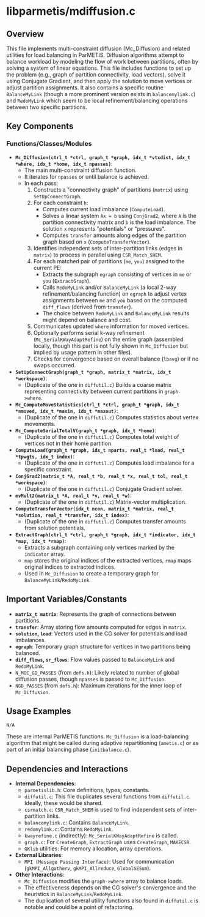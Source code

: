 # libparmetis/mdiffusion.c

## Overview

This file implements multi-constraint diffusion (Mc_Diffusion) and related utilities for load balancing in ParMETIS. Diffusion algorithms attempt to balance workload by modeling the flow of work between partitions, often by solving a system of linear equations. This file includes functions to set up the problem (e.g., graph of partition connectivity, load vectors), solve it using Conjugate Gradient, and then apply the solution to move vertices or adjust partition assignments. It also contains a specific routine `BalanceMyLink` (though a more prominent version exists in `balancemylink.c`) and `RedoMyLink` which seem to be local refinement/balancing operations between two specific partitions.

## Key Components

### Functions/Classes/Modules

*   **`Mc_Diffusion(ctrl_t *ctrl, graph_t *graph, idx_t *vtxdist, idx_t *where, idx_t *home, idx_t npasses)`**:
    *   The main multi-constraint diffusion function.
    *   It iterates for `npasses` or until balance is achieved.
    *   In each pass:
        1.  Constructs a "connectivity graph" of partitions (`matrix`) using `SetUpConnectGraph`.
        2.  For each constraint `h`:
            *   Computes current load imbalance (`ComputeLoad`).
            *   Solves a linear system `Ax = b` using `ConjGrad2`, where `A` is the partition connectivity matrix and `b` is the load imbalance. The solution `x` represents "potentials" or "pressures".
            *   Computes `transfer` amounts along edges of the partition graph based on `x` (`ComputeTransferVector`).
        3.  Identifies independent sets of inter-partition links (edges in `matrix`) to process in parallel using `CSR_Match_SHEM`.
        4.  For each matched pair of partitions (`me`, `you`) assigned to the current PE:
            *   Extracts the subgraph `egraph` consisting of vertices in `me` or `you` (`ExtractGraph`).
            *   Calls `RedoMyLink` and/or `BalanceMyLink` (a local 2-way refinement/balancing function) on `egraph` to adjust vertex assignments between `me` and `you` based on the computed `diff_flows` (derived from `transfer`).
            *   The choice between `RedoMyLink` and `BalanceMyLink` results might depend on balance and cost.
        5.  Communicates updated `where` information for moved vertices.
        6.  Optionally performs serial k-way refinement (`Mc_SerialKWayAdaptRefine`) on the entire graph (assembled locally, though this part is not fully shown in `Mc_Diffusion` but implied by usage pattern in other files).
        7.  Checks for convergence based on overall balance (`lbavg`) or if no swaps occurred.
*   **`SetUpConnectGraph(graph_t *graph, matrix_t *matrix, idx_t *workspace)`**:
    *   (Duplicate of the one in `diffutil.c`) Builds a coarse matrix representing connectivity between current partitions in `graph->where`.
*   **`Mc_ComputeMoveStatistics(ctrl_t *ctrl, graph_t *graph, idx_t *nmoved, idx_t *maxin, idx_t *maxout)`**:
    *   (Duplicate of the one in `diffutil.c`) Computes statistics about vertex movements.
*   **`Mc_ComputeSerialTotalV(graph_t *graph, idx_t *home)`**:
    *   (Duplicate of the one in `diffutil.c`) Computes total weight of vertices not in their home partition.
*   **`ComputeLoad(graph_t *graph, idx_t nparts, real_t *load, real_t *tpwgts, idx_t index)`**:
    *   (Duplicate of the one in `diffutil.c`) Computes load imbalance for a specific constraint.
*   **`ConjGrad2(matrix_t *A, real_t *b, real_t *x, real_t tol, real_t *workspace)`**:
    *   (Duplicate of the one in `diffutil.c`) Conjugate Gradient solver.
*   **`mvMult2(matrix_t *A, real_t *v, real_t *w)`**:
    *   (Duplicate of the one in `diffutil.c`) Matrix-vector multiplication.
*   **`ComputeTransferVector(idx_t ncon, matrix_t *matrix, real_t *solution, real_t *transfer, idx_t index)`**:
    *   (Duplicate of the one in `diffutil.c`) Computes transfer amounts from solution potentials.
*   **`ExtractGraph(ctrl_t *ctrl, graph_t *graph, idx_t *indicator, idx_t *map, idx_t *rmap)`**:
    *   Extracts a subgraph containing only vertices marked by the `indicator` array.
    *   `map` stores the original indices of the extracted vertices, `rmap` maps original indices to extracted indices.
    *   Used in `Mc_Diffusion` to create a temporary graph for `BalanceMyLink`/`RedoMyLink`.

## Important Variables/Constants

*   **`matrix_t matrix`**: Represents the graph of connections between partitions.
*   **`transfer`**: Array storing flow amounts computed for edges in `matrix`.
*   **`solution`, `load`**: Vectors used in the CG solver for potentials and load imbalances.
*   **`egraph`**: Temporary graph structure for vertices in two partitions being balanced.
*   **`diff_flows`, `sr_flows`**: Flow values passed to `BalanceMyLink` and `RedoMyLink`.
*   `N_MOC_GD_PASSES` (from `defs.h`): Likely related to number of global diffusion passes, though `npasses` is passed to `Mc_Diffusion`.
*   `NGD_PASSES` (from `defs.h`): Maximum iterations for the inner loop of `Mc_Diffusion`.

## Usage Examples

```
N/A
```
These are internal ParMETIS functions. `Mc_Diffusion` is a load-balancing algorithm that might be called during adaptive repartitioning (`ametis.c`) or as part of an initial balancing phase (`initbalance.c`).

## Dependencies and Interactions

*   **Internal Dependencies**:
    *   `parmetislib.h`: Core definitions, types, constants.
    *   `diffutil.c`: This file duplicates several functions from `diffutil.c`. Ideally, these would be shared.
    *   `csrmatch.c`: `CSR_Match_SHEM` is used to find independent sets of inter-partition links.
    *   `balancemylink.c`: Contains `BalanceMyLink`.
    *   `redomylink.c`: Contains `RedoMyLink`.
    *   `kwayrefine.c` (indirectly): `Mc_SerialKWayAdaptRefine` is called.
    *   `graph.c`: For `CreateGraph`, `ExtractGraph` uses `CreateGraph`, `MAKECSR`.
    *   `GKlib` utilities: For memory allocation, array operations.
*   **External Libraries**:
    *   `MPI (Message Passing Interface)`: Used for communication (`gkMPI_Allgatherv`, `gkMPI_Allreduce`, `GlobalSESum`).
*   **Other Interactions**:
    *   `Mc_Diffusion` modifies the `graph->where` array to balance loads.
    *   The effectiveness depends on the CG solver's convergence and the heuristics in `BalanceMyLink`/`RedoMyLink`.
    *   The duplication of several utility functions also found in `diffutil.c` is notable and could be a point of refactoring.

```

